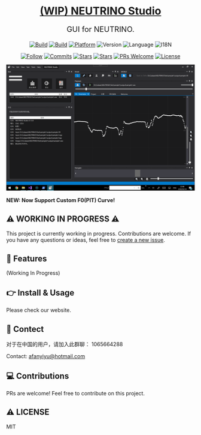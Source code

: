 <div align="center">
  <h1><a href="https://n3ustudio.vbox.moe/" target="_blank">(WIP) NEUTRINO Studio</a></h1>

  <p style="font-size: 20px;">GUI for NEUTRINO.</p>
  
[![Build](https://img.shields.io/github/workflow/status/n3ustudio/NEUTRINO-Studio/CI?style=flat-square&logo=windows&label=Build-Windows)](https://github.com/n3ustudio/NEUTRINO-Studio/actions?query=workflow%3ACI)
[![Build](https://img.shields.io/github/workflow/status/n3ustudio/NEUTRINO-Studio/CI-Mac?style=flat-square&logo=apple&label=Build-Mac)](https://github.com/n3ustudio/NEUTRINO-Studio/actions?query=workflow%3ACI-Mac)
[![Platform](https://img.shields.io/badge/Platform-Windows%7CMac-brightgreen?style=flat-square)](https://github.com/n3ustudio/NEUTRINO-Studio)
![Version](https://img.shields.io/endpoint?style=flat-square&url=https%3A%2F%2Fn3ustudio.vbox.moe%2Fres%2Fbadge.json)
![Language](https://img.shields.io/badge/language-csharp-brightgreen?style=flat-square&logo=c-sharp)
![I18N](https://img.shields.io/badge/i18n-preparing-lightgrey?style=flat-square)

[![Follow](https://img.shields.io/twitter/follow/harper_il?label=Follow&logo=twitter&style=flat-square)](https://twitter.com/harper_il)
[![Commits](https://img.shields.io/github/commit-activity/m/n3ustudio/NEUTRINO-Studio?logo=github&style=flat-square)](https://github.com/n3ustudio/NEUTRINO-Studio)
[![Stars](https://img.shields.io/github/stars/n3ustudio/NEUTRINO-Studio?color=brightgreen&style=flat-square)](https://github.com/n3ustudio/NEUTRINO-Studio)
[![Stars](https://img.shields.io/github/forks/n3ustudio/NEUTRINO-Studio?color=brightgreen&style=flat-square)](https://github.com/n3ustudio/NEUTRINO-Studio)
[![PRs Welcome](https://img.shields.io/badge/PRs-welcome-brightgreen?style=flat-square&logo=git)](https://github.com/n3ustudio/NEUTRINO-Studio)
[![License](https://img.shields.io/github/license/n3ustudio/NEUTRINO-Studio?style=flat-square)](https://github.com/n3ustudio/NEUTRINO-Studio/blob/master/LICENSE)

</div>

![ScreenShot2](https://github.com/n3ustudio/NEUTRINO-Studio/raw/master/Assets/ScreenShot2.png)

**NEW: Now Support Custom F0(PIT) Curve!**

## ⚠ WORKING IN PROGRESS ⚠

This project is currently working in progress. Contributions are welcome. If you have any questions or ideas, feel free to [create a new issue](https://github.com/n3ustudio/NEUTRINO-Studio/issues/new).

## 🌟 Features

(Working In Progress)

## 👉 Install & Usage

Please check our website.

## 💬 Contect

对于在中国的用户，请加入此群聊： 1065664288

Contact: [afanyiyu@hotmail.com](mailto://afanyiyu@hotmail.com)

## 💻 Contributions

PRs are welcome! Feel free to contribute on this project.

## ⚠ LICENSE

MIT
